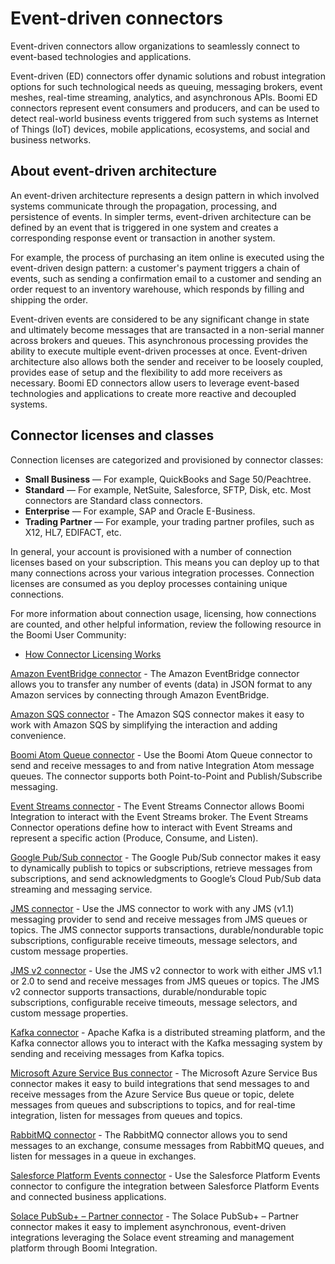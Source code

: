 # Event-driven connectors 

<head>
  <meta name="guidename" content="Integration"/>
  <meta name="context" content="GUID-1717cb17-4fc5-4a53-b096-e0ec81647915"/>
</head>


Event-driven connectors allow organizations to seamlessly connect to event-based technologies and applications.

Event-driven \(ED\) connectors offer dynamic solutions and robust integration options for such technological needs as queuing, messaging brokers, event meshes, real-time streaming, analytics, and asynchronous APIs. Boomi ED connectors represent event consumers and producers, and can be used to detect real-world business events triggered from such systems as Internet of Things \(IoT\) devices, mobile applications, ecosystems, and social and business networks.

## About event-driven architecture 

An event-driven architecture represents a design pattern in which involved systems communicate through the propagation, processing, and persistence of events. In simpler terms, event-driven architecture can be defined by an event that is triggered in one system and creates a corresponding response event or transaction in another system.

For example, the process of purchasing an item online is executed using the event-driven design pattern: a customer's payment triggers a chain of events, such as sending a confirmation email to a customer and sending an order request to an inventory warehouse, which responds by filling and shipping the order.

Event-driven events are considered to be any significant change in state and ultimately become messages that are transacted in a non-serial manner across brokers and queues. This asynchronous processing provides the ability to execute multiple event-driven processes at once. Event-driven architecture also allows both the sender and receiver to be loosely coupled, provides ease of setup and the flexibility to add more receivers as necessary. Boomi ED connectors allow users to leverage event-based technologies and applications to create more reactive and decoupled systems.

## Connector licenses and classes 

Connection licenses are categorized and provisioned by connector classes:

-   **Small Business** — For example, QuickBooks and Sage 50/Peachtree.
-   **Standard** — For example, NetSuite, Salesforce, SFTP, Disk, etc. Most connectors are Standard class connectors.
-   **Enterprise** — For example, SAP and Oracle E-Business.
-   **Trading Partner** — For example, your trading partner profiles, such as X12, HL7, EDIFACT, etc.

In general, your account is provisioned with a number of connection licenses based on your subscription. This means you can deploy up to that many connections across your various integration processes. Connection licenses are consumed as you deploy processes containing unique connections.

For more information about connection usage, licensing, how connections are counted, and other helpful information, review the following resource in the Boomi User Community:

-   [How Connector Licensing Works](https://community.boomi.com/s/article/connection-licensing)

[Amazon EventBridge connector](./int-Amazon_EventBridge_connector_ea3d78b3-432b-42d8-ab7d-1083f4e29394.mdx) - 
The Amazon EventBridge connector allows you to transfer any number of events (data) in JSON format to any Amazon services by connecting through Amazon EventBridge. 

[Amazon SQS connector](./r-atm-Amazon_SQS_connector_a018e9b9-7d51-4f2b-9b6f-8ada84475f6c.md) - 
The Amazon SQS connector makes it easy to work with Amazon SQS by simplifying the interaction and adding convenience.

[Boomi Atom Queue connector](./r-atm-Atom_Queue_connector_0e37228f-955a-478d-a0ea-2b89bfe7df97.md) -
Use the Boomi Atom Queue connector to send and receive messages to and from native Integration Atom message queues. The connector supports both Point-to-Point and Publish/Subscribe messaging.

[Event Streams connector](/docs/Atomsphere/Event%20Streams/es-connector.md) - 
The Event Streams Connector allows Boomi Integration to interact with the Event Streams broker. The Event Streams Connector operations define how to interact with Event Streams and represent a specific action (Produce, Consume, and Listen).

[Google Pub/Sub connector](./r-atm-Google_PubSub_connector_de4f0a9a-6bfe-4c02-8657-f08f1c8ba2ca.md) - 
The Google Pub/Sub connector makes it easy to dynamically publish to topics or subscriptions, retrieve messages from subscriptions, and send acknowledgments to Google’s Cloud Pub/Sub data streaming and messaging service.

[JMS connector](./r-atm-JMS_connector_36845ff8-14c4-444c-94ad-e96b905022f2.md) -
Use the JMS connector to work with any JMS (v1.1) messaging provider to send and receive messages from JMS queues or topics. The JMS connector supports transactions, durable/nondurable topic subscriptions, configurable receive timeouts, message selectors, and custom message properties.

[JMS v2 connector](./JMS_V2_connector_c8117b18-8913-4263-8ffa-c0ab9433c9da.md) -
Use the JMS v2 connector to work with either JMS v1.1 or 2.0 to send and receive messages from JMS queues or topics. The JMS v2 connector supports transactions, durable/nondurable topic subscriptions, configurable receive timeouts, message selectors, and custom message properties. 

[Kafka connector](./int-Kafka_connector_c9d1cdde-8864-4408-882b-64520400fdbb.md) -
Apache Kafka is a distributed streaming platform, and the Kafka connector allows you to interact with the Kafka messaging system by sending and receiving messages from Kafka topics. 

[Microsoft Azure Service Bus connector](./r-atm-Microsoft_Azure_Service_Bus_connector_44a7b826-c450-4861-a4d4-0d421bd4f509.md) -
The Microsoft Azure Service Bus connector makes it easy to build integrations that send messages to and receive messages from the Azure Service Bus queue or topic, delete messages from queues and subscriptions to topics, and for real-time integration, listen for messages from queues and topics.

[RabbitMQ connector](./int-RabbitMQ_connector_b45ea4e7-49f4-4fc2-af25-a22818e45112.md) -
The RabbitMQ connector allows you to send messages to an exchange, consume messages from RabbitMQ queues, and listen for messages in a queue in exchanges.

[Salesforce Platform Events connector](./r-atm-Salesforce_Platform_Events_Connector_5be03def-3af7-4861-af94-b21d9ee79dfa.md) -
Use the Salesforce Platform Events connector to configure the integration between Salesforce Platform Events and connected business applications.

[Solace PubSub+ – Partner connector](./int-Solace_PubSub_connector_b38dbd64-539a-40f5-854b-1efd40b4477d.md) -
The Solace PubSub+ – Partner connector makes it easy to implement asynchronous, event-driven integrations leveraging the Solace event streaming and management platform through Boomi Integration.